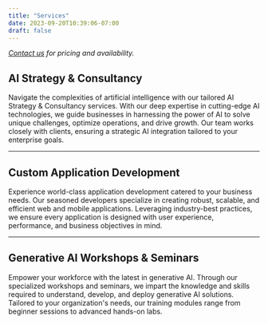 ```yaml
---
title: "Services"
date: 2023-09-20T10:39:06-07:00
draft: false
---
```

*[Contact us](mailto:hello@pugtech.co) for pricing and availability.*


## AI Strategy & Consultancy

Navigate the complexities of artificial intelligence with our tailored AI Strategy & Consultancy services. With our deep expertise in cutting-edge AI technologies, we guide businesses in harnessing the power of AI to solve unique challenges, optimize operations, and drive growth. Our team works closely with clients, ensuring a strategic AI integration tailored to your enterprise goals.

---

## Custom Application Development

Experience world-class application development catered to your business needs. Our seasoned developers specialize in creating robust, scalable, and efficient web and mobile applications. Leveraging industry-best practices, we ensure every application is designed with user experience, performance, and business objectives in mind.

---

## Generative AI Workshops & Seminars

Empower your workforce with the latest in generative AI. Through our specialized workshops and seminars, we impart the knowledge and skills required to understand, develop, and deploy generative AI solutions. Tailored to your organization's needs, our training modules range from beginner sessions to advanced hands-on labs.
